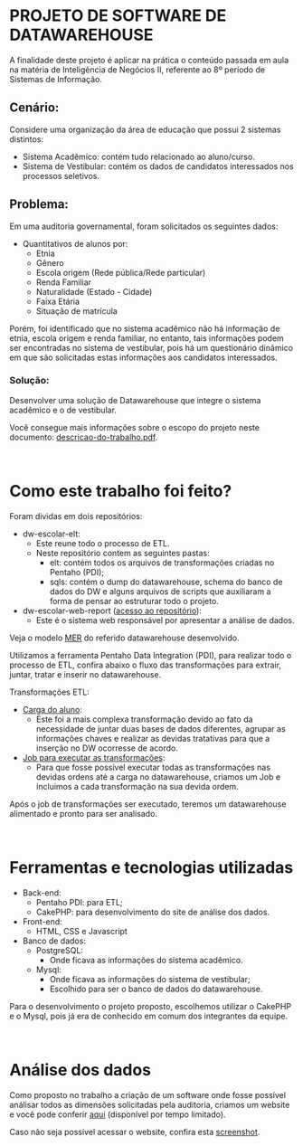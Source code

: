# PROJETO DE SOFTWARE DE DATAWAREHOUSE


A finalidade deste projeto é aplicar na prática o conteúdo passada em aula na matéria de Inteligência de Negócios II, referente ao 8º período de Sistemas de Informação.

## Cenário:
Considere uma organização da área de educação que possui 2 sistemas distintos:
* Sistema Acadêmico: contém tudo relacionado ao aluno/curso.
* Sistema de Vestibular: contém os dados de candidatos interessados nos processos seletivos.

## Problema:

Em uma auditoria governamental, foram solicitados os seguintes dados:
* Quantitativos de alunos por:
    * Etnia
    * Gênero
    * Escola origem (Rede pública/Rede particular)
    * Renda Familiar
    * Naturalidade (Estado - Cidade)
    * Faixa Etária
    * Situação de matrícula

Porém, foi identificado que no sistema acadêmico não há informação de etnia, escola origem e renda familiar, no entanto, tais informações podem ser encontradas no sistema de vestibular, pois há um questionário dinâmico em que são solicitadas estas informações aos candidatos interessados.

### Solução:

Desenvolver uma solução de Datawarehouse que integre o sistema acadêmico e o de vestibular.

Você consegue mais informações sobre o escopo do projeto neste documento: [descricao-do-trabalho.pdf](/descricao-do-trabalho.pdf?raw=true).

<br>

# Como este trabalho foi feito?

Foram dividas em dois repositórios:
* dw-escolar-elt:
    * Este reune todo o processo de ETL.
    * Neste repositório contem as seguintes pastas:
        * elt: contém todos os arquivos de transformações criadas no Pentaho (PDI);
        * sqls: contém o dump do datawarehouse, schema do banco de dados do DW e alguns arquivos de scripts que auxiliaram a forma de pensar ao estruturar todo o projeto.
* dw-escolar-web-report ([acesso ao repositório](https://github.com/luiscovelo/dw-escolar-web-report)):
    * Este é o sistema web responsável por apresentar a análise de dados.

Veja o modelo [MER](/imgs/modelo-er.png) do referido datawarehouse desenvolvido.

Utilizamos a ferramenta Pentaho Data Integration (PDI), para realizar todo o processo de ETL, confira abaixo o fluxo das transformações para extrair, juntar, tratar e inserir no datawarehouse.

Transformações ETL:
* [Carga do aluno](/imgs/transformacao-aluno.png):
    * Este foi a mais complexa transformação devido ao fato da necessidade de juntar duas bases de dados diferentes, agrupar as informações chaves e realizar as devidas tratativas para que a inserção no DW ocorresse de acordo.
* [Job para executar as transformações](/imgs/job-carga.png):
    * Para que fosse possível executar todas as transformações nas devidas ordens até a carga no datawarehouse, criamos um Job e incluimos a cada transformação na sua devida ordem.

Após o job de transformações ser executado, teremos um datawarehouse alimentado e pronto para ser analisado.

<br>

# Ferramentas e tecnologias utilizadas

* Back-end:
    * Pentaho PDI: para ETL;
    * CakePHP: para desenvolvimento do site de análise dos dados.
* Front-end:
    * HTML, CSS e Javascript
* Banco de dados:
    * PostgreSQL:
        * Onde ficava as informações do sistema acadêmico.
    * Mysql:
        * Onde ficava as informações do sistema de vestibular;
        * Escolhido para ser o banco de dados do datawarehouse.


Para o desenvolvimento o projeto proposto, escolhemos utilizar o CakePHP e o Mysql, pois já era de conhecido em comum dos integrantes da equipe.

<br>

# Análise dos dados

Como proposto no trabalho a criação de um software onde fosse possível análisar todos as dimensões solicitadas pela auditoria, criamos um website e você pode conferir [aqui](http://dwescolar.dropcode.com.br/) (disponível por tempo limitado).

Caso não seja possível acessar o website, confira esta [screenshot](/imgs/web-report.jpeg).
